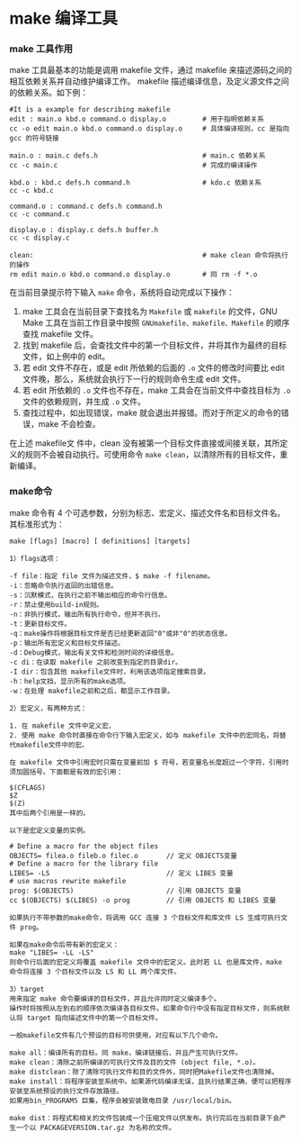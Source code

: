 make 编译工具
===

### make 工具作用

make 工具最基本的功能是调用 makefile 文件，通过 makefile 来描述源码之间的相互依赖关系并自动维护编译工作。
makefile 描述编译信息，及定义源文件之间的依赖关系。如下例：

```
#It is a example for describing makefile
edit : main.o kbd.o command.o display.o         # 用于指明依赖关系
cc -o edit main.o kbd.o command.o display.o     # 具体编译规则，cc 是指向 gcc 的符号链接

main.o : main.c defs.h                          # main.c 依赖关系
cc -c main.c                                    # 完成的编译操作

kbd.o : kbd.c defs.h command.h                  # kdo.c 依赖关系
cc -c kbd.c

command.o : command.c defs.h command.h
cc -c command.c

display.o : display.c defs.h buffer.h
cc -c display.c

clean:                                          # make clean 命令将执行的操作
rm edit main.o kbd.o command.o display.o        # 同 rm -f *.o
```

在当前目录提示符下输入 `make` 命令，系统将自动完成以下操作：

1. make 工具会在当前目录下查找名为 `Makefile` 或 `makefile` 的文件，GNU Make 工具在当前工作目录中按照  `GNUmakefile、makefile、Makefile` 的顺序查找 makefile 文件。
2. 找到 makefile 后，会查找文件中的第一个目标文件，并将其作为最终的目标文件，如上例中的 edit。
3. 若 edit 文件不存在，或是 edit 所依赖的后面的 `.o` 文件的修改时间要比 edit 文件晚，那么，系统就会执行下一行的规则命令生成 edit 文件。
4. 若 edit 所依赖的 `.o` 文件也不存在，make 工具会在当前文件中查找目标为 `.o` 文件的依赖规则，并生成 `.o` 文件。
5. 查找过程中，如出现错误，make 就会退出并报错。而对于所定义的命令的错误，make 不会检查。

在上述 makefile文 件中，clean 没有被第一个目标文件直接或间接关联，其所定义的规则不会被自动执行。可使用命令 `make clean`，以清除所有的目标文件，重新编译。

### make命令

make 命令有 4 个可选参数，分别为标志、宏定义、描述文件名和目标文件名。其标准形式为：

```
make [flags] [macro] [ definitions] [targets]

1）flags选项：

-f file：指定 file 文件为描述文件，$ make -f filename。
-i：忽略命令执行返回的出错信息。
-s：沉默模式，在执行之前不输出相应的命令行信息。
-r：禁止使用build-in规则。
-n：非执行模式，输出所有执行命令，但并不执行。
-t：更新目标文件。
-q：make操作将根据目标文件是否已经更新返回"0"或非"0"的状态信息。
-p：输出所有宏定义和目标文件描述。
-d：Debug模式，输出有关文件和检测时间的详细信息。
-c di：在读取 makefile 之前改变到指定的目录dir。
-I dir：包含其他 makefile文件时，利用该选项指定搜索目录。
-h：help文挡，显示所有的make选项。
-w：在处理 makefile之前和之后，都显示工作目录。

2）宏定义，有两种方式：

1. 在 makefile 文件中定义宏，
2. 使用 make 命令时直接在命令行下输入宏定义，如与 makefile 文件中的宏同名，将替代makefile文件中的宏。

在 makefile 文件中引用宏时只需在变量前加 $ 符号，若变量名长度超过一个字符，引用时须加圆括号。下面都是有效的宏引用：

$(CFLAGS)
$Z
$(Z)
其中后两个引用是一样的。

以下是宏定义变量的实例。

# Define a macro for the object files
OBJECTS= filea.o fileb.o filec.o       // 定义 OBJECTS变量
# Define a macro for the library file
LIBES= -LS                             // 定义 LIBES 变量
# use macros rewrite makefile
prog: $(OBJECTS)                       // 引用 OBJECTS 变量
cc $(OBJECTS) $(LIBES) -o prog         // 引用 OBJECTS 和 LIBES 变量

如果执行不带参数的make命令，将调用 GCC 连接 3 个目标文件和库文件 LS 生成可执行文件 prog。

如果在make命令后带有新的宏定义：
make "LIBES= -LL -LS"
则命令行后面的宏定义将覆盖 makefile 文件中的宏定义。此时若 LL 也是库文件，make 命令将连接 3 个目标文件以及 LS 和 LL 两个库文件。

3）target
用来指定 make 命令要编译的目标文件，并且允许同时定义编译多个。
操作时将按照从左到右的顺序依次编译各目标文件。如果命令行中没有指定目标文件，则系统默认将 target 指向描述文件中的第一个目标文件。

一般makefile文件有几个预设的目标可供使用，对应有以下几个命令。

make all：编译所有的目标。同 make，编译链接后，并且产生可执行文件。
make clean：清除之前所编译的可执行文件及目的文件 (object file, *.o)。
make distclean：除了清除可执行文件和目的文件外，同时把Makefile文件也清除掉。
make install：将程序安装至系统中。如果源代码编译无误，且执行结果正确，便可以把程序安装至系统预设的执行文件存放路径。
如果用bin_PROGRAMS 巨集，程序会被安装致电目录 /usr/local/bin。

make dist：将程式和相关的文件包装成一个压缩文件以供发布。执行完后在当前目录下会产生一个以 PACKAGEVERSION.tar.gz 为名称的文件。

```
